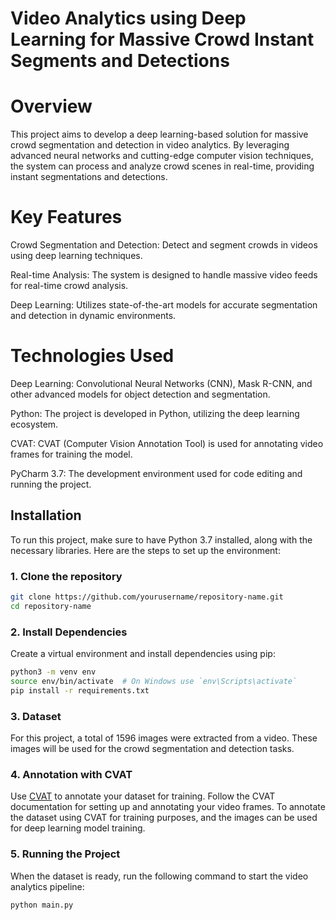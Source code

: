 # Video Analytics using Deep Learning for Massive Crowd Instant Segments and Detections
# Overview
This project aims to develop a deep learning-based solution for massive crowd segmentation and detection in video analytics. By leveraging advanced neural networks and cutting-edge computer vision techniques, the system can process and analyze crowd scenes in real-time, providing instant segmentations and detections.
# Key Features
Crowd Segmentation and Detection: Detect and segment crowds in videos using deep learning techniques.

Real-time Analysis: The system is designed to handle massive video feeds for real-time crowd analysis.

Deep Learning: Utilizes state-of-the-art models for accurate segmentation and detection in dynamic environments.

# Technologies Used
Deep Learning: Convolutional Neural Networks (CNN), Mask R-CNN, and other advanced models for object detection and segmentation.

Python: The project is developed in Python, utilizing the deep learning ecosystem.

CVAT: CVAT (Computer Vision Annotation Tool) is used for annotating video frames for training the model.

PyCharm 3.7: The development environment used for code editing and running the project.

## Installation

To run this project, make sure to have Python 3.7 installed, along with the necessary libraries. Here are the steps to set up the environment:

### 1. Clone the repository
```bash
git clone https://github.com/yourusername/repository-name.git
cd repository-name
```

### 2. Install Dependencies
Create a virtual environment and install dependencies using pip:
```bash
python3 -m venv env
source env/bin/activate  # On Windows use `env\Scripts\activate`
pip install -r requirements.txt
```
### 3. Dataset

For this project, a total of 1596 images were extracted from a video. These images will be used for the crowd segmentation and detection tasks.


### 4. Annotation with CVAT
Use [CVAT](https://github.com/openvinotoolkit/cvat) to annotate your dataset for training. Follow the CVAT documentation for setting up and annotating your video frames. To annotate the dataset using CVAT for training purposes, and the images can be used for deep learning model training.

### 5. Running the Project
When the dataset is ready, run the following command to start the video analytics pipeline:
```bash
python main.py
```
